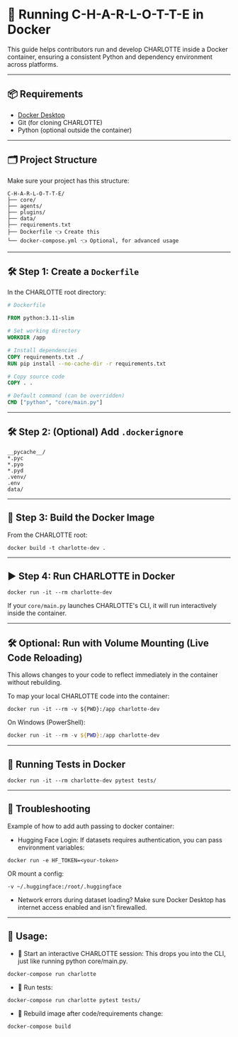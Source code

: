 # 🐳 Running C-H-A-R-L-O-T-T-E in Docker

This guide helps contributors run and develop CHARLOTTE inside a Docker container, ensuring a consistent Python and dependency environment across platforms.

---

## 📦 Requirements

- [Docker Desktop](https://www.docker.com/products/docker-desktop/)
- Git (for cloning CHARLOTTE)
- Python (optional outside the container)

---

## 🗂️ Project Structure

Make sure your project has this structure:

``` plaintext
C-H-A-R-L-O-T-T-E/
├── core/
├── agents/
├── plugins/
├── data/
├── requirements.txt
├── Dockerfile 👈 Create this
└── docker-compose.yml 👈 Optional, for advanced usage
```
---

## 🛠️ Step 1: Create a `Dockerfile`

In the CHARLOTTE root directory:

```Dockerfile
# Dockerfile

FROM python:3.11-slim

# Set working directory
WORKDIR /app

# Install dependencies
COPY requirements.txt ./
RUN pip install --no-cache-dir -r requirements.txt

# Copy source code
COPY . .

# Default command (can be overridden)
CMD ["python", "core/main.py"]

```
---

## 🛠️ Step 2: (Optional) Add `.dockerignore`

``` plaintext
__pycache__/
*.pyc
*.pyo
*.pyd
.venv/
.env
data/
```
---

## 🚀 Step 3: Build the Docker Image

From the CHARLOTTE root:

``` command
docker build -t charlotte-dev .
```
---

## ▶️ Step 4: Run CHARLOTTE in Docker

``` command
docker run -it --rm charlotte-dev
```
If your `core/main.py` launches CHARLOTTE's CLI, it will run interactively inside the container.

---

## 🛠️ Optional: Run with Volume Mounting (Live Code Reloading)

This allows changes to your code to reflect immediately in the container without rebuilding.


To map your local CHARLOTTE code into the container:

``` command
docker run -it --rm -v ${PWD}:/app charlotte-dev
```

On Windows (PowerShell):

``` PowerShell command
docker run -it --rm -v ${PWD}:/app charlotte-dev
```
---

## 🧪 Running Tests in Docker

``` command
docker run -it --rm charlotte-dev pytest tests/
```
---

## 🧵 Troubleshooting

Example of how to add auth passing to docker container:
- Hugging Face Login: If datasets requires authentication, you can pass environment variables:
``` command
docker run -e HF_TOKEN=<your-token>
```

OR mount a config:

``` command
-v ~/.huggingface:/root/.huggingface
```
* Network errors during dataset loading? Make sure Docker Desktop has internet access enabled and isn't firewalled.

---

## 🚀 Usage:
- 🧠 Start an interactive CHARLOTTE session:
    This drops you into the CLI, just like running python core/main.py.
``` command
docker-compose run charlotte
```

- 🧪 Run tests:

``` command
docker-compose run charlotte pytest tests/
```

- 🔁 Rebuild image after code/requirements change:

``` command
docker-compose build
```
